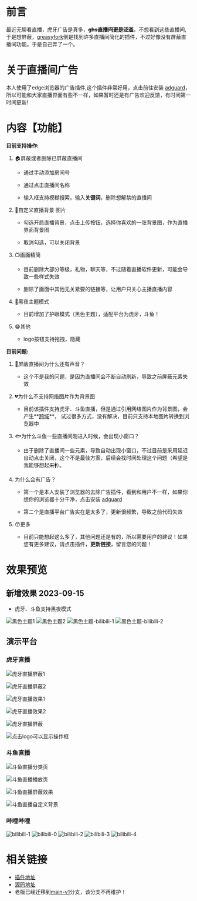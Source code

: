 # 前言

最近无聊看直播，虎牙广告是真多，~~**ghs直播间更是泛滥**~~，不想看到这些直播间,于是想屏蔽，[greasyfork](https://greasyfork.org/)倒是找到许多直播间简化的插件，不过好像没有屏蔽直播间功能。于是自己弄了一个。

# 关于直播间广告

本人使用了edge浏览器的广告插件,这个插件非常好用，点击前往安装 [adguard](https://microsoftedge.microsoft.com/addons/detail/adguard-%E5%B9%BF%E5%91%8A%E6%8B%A6%E6%88%AA%E5%99%A8/pdffkfellgipmhklpdmokmckkkfcopbh?hl=zh-CN)，所以可能和大家直播界面有些不一样，如果暂时还是有广告欢迎反馈，有时间第一时间更新!

# 内容【功能】

**目前支持操作:**

1. 🏠屏蔽或者删除已屏蔽直播间 

     - 通过手动添加房间号

     - 通过点击直播间名称 

     - 输入框支持模糊搜索，输入**关键词**，删除想解禁的直播间

2. 🎦自定义直播背景 图片

     - 勾选开启直播背景，点击上传按钮，选择你喜欢的一张背景图，作为直播界面背景图 

     - 取消勾选，可以关闭背景

3. 📺画面精简

     - 目前删除大部分等级，礼物，聊天等，不过随着直播软件更新，可能会导致一些样式失效

     - 删除了画面中其他无关紧要的链接等，让用户只关心主播直播内容


4. 🧱黑夜主题模式

      - 目前增加了护眼模式（黑色主题），适配平台为虎牙，斗鱼！

5. 😁其他
     - logo按钮支持拖拽，隐藏




**目前问题:**

1. 👴屏蔽直播间为什么还有声音？
     - 这个不是我的问题，是因为直播间会不断自动刷新，导致之前屏蔽元素失效

2. 💔为什么不支持网络图片作为背景图
     - 目前该插件支持虎牙、斗鱼直播，但是通过引用网络图片作为背景图，会产生**[跨域](https://developer.mozilla.org/zh-CN/docs/Web/HTTP/CORS)**，
       试过很多方式，没有解决，目前只支持本地图片转换到浏览器中

3. 🐟为什么斗鱼一些直播间刚进入时候，会出现小窗口？
     - 由于删除了直播间一些元素，导致自动出现小窗口，不过目前是采用延迟自动点击关闭，这个不是最佳方案，后续会找时间处理这个问题（希望是我能够想起来🚹）。

4. 为什么会有广告？

     - 第一个是本人安装了浏览器的去除广告插件，看到和用户不一样，如果你想你的浏览器十分干净，点击安装 [adguard](https://microsoftedge.microsoft.com/addons/detail/adguard-%E5%B9%BF%E5%91%8A%E6%8B%A6%E6%88%AA%E5%99%A8/pdffkfellgipmhklpdmokmckkkfcopbh?hl=zh-CN)

     - 第二个是直播平台广告实在是太多了，更新很频繁，导致之前代码失效

5. 😙更多
     - 目前只能想起这么多了，其他问题还是有的，所以需要用户的建议！如果您有更多建议，请点击插件，**更新链接**，留言您的问题！
       









# 效果预览



## 新增效果 2023-09-15

 - 虎牙、斗鱼支持黑夜模式

 ![黑色主题1](https://cdn.staticaly.com/gh/wuxin0011/huya-live@main/local/huya-dark-1.png)
 ![黑色主题2](https://cdn.staticaly.com/gh/wuxin0011/huya-live@main/local/huya-dark-2.png)
 ![黑色主题-bilibili-1](https://cdn.staticaly.com/gh/wuxin0011/huya-live@main/local/bilibili-dark-1.png)
 ![黑色主题-bilibili-2](https://cdn.staticaly.com/gh/wuxin0011/huya-live@main/local/bilibili-dark-1.png)




## 演示平台



### 虎牙直播

![虎牙直播屏蔽1](https://cdn.staticaly.com/gh/wuxin0011/blog-resource@main/live-plugin/1.png)

![虎牙直播屏蔽2](https://cdn.staticaly.com/gh/wuxin0011/blog-resource@main/live-plugin/2.png)

![虎牙直播效果1](https://cdn.staticaly.com/gh/wuxin0011/blog-resource@main/live-plugin/3.png)

![虎牙直播效果2](https://cdn.staticaly.com/gh/wuxin0011/blog-resource@main/live-plugin/4.png)

![虎牙直播屏蔽](https://cdn.staticaly.com/gh/wuxin0011/blog-resource@main/live-plugin/5.png)

![点击logo可以显示操作框](https://cdn.staticaly.com/gh/wuxin0011/blog-resource@main/bem/huya-logo-click.png)

### 斗鱼直播

![斗鱼直播分类页](https://cdn.staticaly.com/gh/wuxin0011/blog-resource@main/live-plugin/6.png)

![斗鱼直播播放页](https://cdn.staticaly.com/gh/wuxin0011/blog-resource@main/live-plugin/7.png)

![斗鱼直播屏蔽效果](https://cdn.staticaly.com/gh/wuxin0011/blog-resource@main/live-plugin/8.png)

![斗鱼直播自定义背景](https://cdn.staticaly.com/gh/wuxin0011/blog-resource@main/live-plugin/9.png)





### 哔哩哔哩


![bilibili-1](https://github.com/wuxin0011/huya-live/assets/65836396/06bfe0ff-3eea-4dfd-a68c-a18146a57a1b)
![bilibili-0](https://github.com/wuxin0011/huya-live/assets/65836396/b33b5982-b8de-4d95-aed0-b8e9a445bf9c)
![bilibili-2](https://github.com/wuxin0011/huya-live/assets/65836396/0348973c-fd88-4340-a95f-a8bca919a906)
![bilibili-3](https://github.com/wuxin0011/huya-live/assets/65836396/2cdf8aba-3784-492d-8d4d-55add06cf846)
![bilibili-4](https://github.com/wuxin0011/huya-live/assets/65836396/4fcb5e85-aab0-4b57-a67a-2334da4b788b)



# 相关链接

- [插件地址](https://greasyfork.org/zh-CN/scripts/449261-%E8%99%8E%E7%89%99%E7%9B%B4%E6%92%AD)
- [源码地址](https://github.com/wuxin0011/huya-live)
- 老版已经迁移到[main-v1](https://github.com/wuxin0011/huya-live/tree/main-v1)分支，该分支不再维护！
